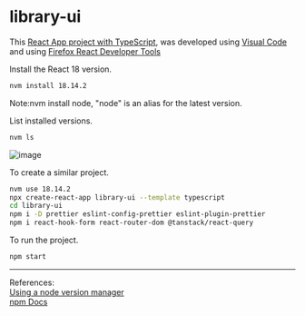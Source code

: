 # library-ui

This [React App project with TypeScript](https://create-react-app.dev/docs/adding-typescript/), was developed using [Visual Code](https://code.visualstudio.com/download) and using [Firefox React Developer Tools](https://addons.mozilla.org/en-GB/firefox/addon/react-devtools/)

Install the React 18 version.
```bash
nvm install 18.14.2
```
Note:nvm install node, "node" is an alias for the latest version.

List installed versions.
```bash
nvm ls
```

![image](https://user-images.githubusercontent.com/76512851/225034184-9b8176fd-2a71-45b0-8e5b-3b771b41cd36.png)

To create a similar project.
```bash
nvm use 18.14.2
npx create-react-app library-ui --template typescript
cd library-ui
npm i -D prettier eslint-config-prettier eslint-plugin-prettier
npm i react-hook-form react-router-dom @tanstack/react-query
```

To run the project.
```bash
npm start
```
<hr>

References:<br>
[Using a node version manager](https://npm.github.io/installation-setup-docs/installing/using-a-node-version-manager.html)<br>
[npm Docs](https://docs.npmjs.com/)<br>

